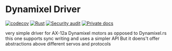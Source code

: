 # Dynamixel Driver

[![codecov](https://codecov.io/gh/dmweis/dynamixel-driver/branch/main/graph/badge.svg)](https://codecov.io/gh/dmweis/dynamixel-driver)
[![Rust](https://github.com/dmweis/dynamixel-driver/workflows/Rust/badge.svg)](https://github.com/dmweis/dynamixel-driver/actions)
[![Security audit](https://github.com/dmweis/dynamixel-driver/workflows/Security%20audit/badge.svg)](https://github.com/dmweis/dynamixel-driver/actions)
[![Private docs](https://github.com/dmweis/dynamixel-driver/workflows/Deploy%20Docs%20to%20GitHub%20Pages/badge.svg)](https://davidweis.dev/dynamixel-driver/dynamixel-driver/index.html)

very simple driver for AX-12a Dynamixel motors
as opposed to Dynamixel.rs this one supports sync writing and uses a simpler API
But it doens't offer abstractions above different servos and protocols
